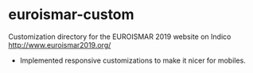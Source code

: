 # euroismar-custom
Customization directory for the EUROISMAR 2019 website on Indico 
http://www.euroismar2019.org/

* Implemented responsive customizations to make it nicer for mobiles.
